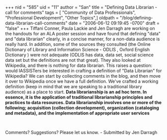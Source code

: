 +++
nid = "585"
uid = "11"
author = "San"
title = "Defining Data Librarian - call for comments"
tags = [ "Community of Data Professionals", "Professional Development", "Other Topics",]
oldpath = "/blog/defining-data-librarian-call-comments"
date = "2006-06-12 09:19:45 -0700"
draft = "false"
+++
Tiffani Conner, Paula Lackie and Jen Darragh are working on the handouts
for an ALA poster session and have found that defining "data" and
"data librarian" clearly, in a concise manner, for a non-data audience
is really hard. In addition, some of the sources they consulted (the
Online Dictionary of Library and Information Science - ODLIS , Oxford
English Dictionary ) were not adequate (ODLIS has data, data set, social
science data set but the definitions are not that great). They also
looked at Wikipedia, and there is nothing for data librarian. This
raises a question: would IASSISTers be interested in crafting a
definition of "Data Librarian" for Wikipedia? We can start by
collecting comments in the blog, and then move it over to Wikipedia once
we have a full definition. We've crafted a working definition (keep in
mind that we are speaking to a traditional library audience) as a place
to start. **Data librarianship is an ad hoc term. In essence, it is the
application of traditional librarianship principles and practices to
data resources. Data librarianship involves one or more of the
following; acquisition (collection development), organization
(cataloging and metadata), and the implementation of appropriate user
services**

 

Comments? Suggestions? Please let us know. - Submitted by Jen Darragh
